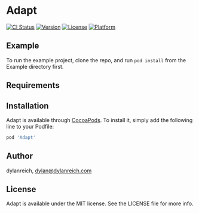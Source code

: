 # Adapt

[![CI Status](https://img.shields.io/travis/dylanreich/Adapt.svg?style=flat)](https://travis-ci.org/dylanreich/Adapt)
[![Version](https://img.shields.io/cocoapods/v/Adapt.svg?style=flat)](https://cocoapods.org/pods/Adapt)
[![License](https://img.shields.io/cocoapods/l/Adapt.svg?style=flat)](https://cocoapods.org/pods/Adapt)
[![Platform](https://img.shields.io/cocoapods/p/Adapt.svg?style=flat)](https://cocoapods.org/pods/Adapt)

## Example

To run the example project, clone the repo, and run `pod install` from the Example directory first.

## Requirements

## Installation

Adapt is available through [CocoaPods](https://cocoapods.org). To install
it, simply add the following line to your Podfile:

```ruby
pod 'Adapt'
```

## Author

dylanreich, dylan@dylanreich.com

## License

Adapt is available under the MIT license. See the LICENSE file for more info.
